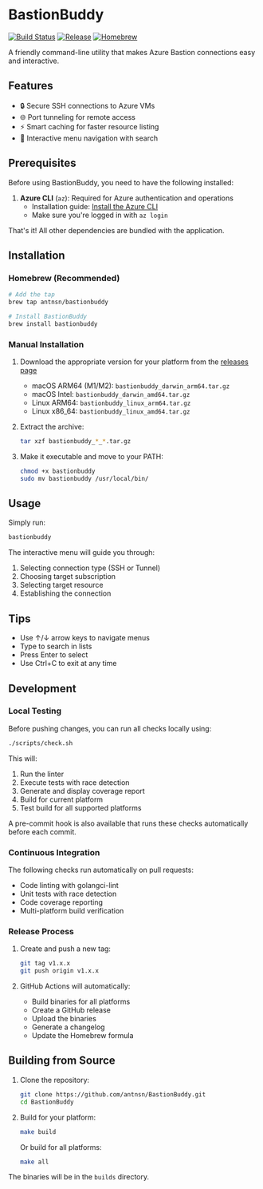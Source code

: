 # BastionBuddy

[![Build Status](https://github.com/antnsn/BastionBuddy/actions/workflows/pr-check.yml/badge.svg)](https://github.com/antnsn/BastionBuddy/actions/workflows/pr-check.yml)
[![Release](https://github.com/antnsn/BastionBuddy/actions/workflows/release.yml/badge.svg)](https://github.com/antnsn/BastionBuddy/releases)
[![Homebrew](https://img.shields.io/badge/homebrew-available-blue)](https://github.com/antnsn/homebrew-bastionbuddy)

A friendly command-line utility that makes Azure Bastion connections easy and interactive.

## Features

- 🔒 Secure SSH connections to Azure VMs
- 🌐 Port tunneling for remote access
- ⚡ Smart caching for faster resource listing
- 🎯 Interactive menu navigation with search

## Prerequisites

Before using BastionBuddy, you need to have the following installed:

1. **Azure CLI** (`az`): Required for Azure authentication and operations
   - Installation guide: [Install the Azure CLI](https://docs.microsoft.com/en-us/cli/azure/install-azure-cli)
   - Make sure you're logged in with `az login`

That's it! All other dependencies are bundled with the application.

## Installation

### Homebrew (Recommended)
```bash
# Add the tap
brew tap antnsn/bastionbuddy

# Install BastionBuddy
brew install bastionbuddy
```

### Manual Installation

1. Download the appropriate version for your platform from the [releases page](https://github.com/antnsn/BastionBuddy/releases)
   - macOS ARM64 (M1/M2): `bastionbuddy_darwin_arm64.tar.gz`
   - macOS Intel: `bastionbuddy_darwin_amd64.tar.gz`
   - Linux ARM64: `bastionbuddy_linux_arm64.tar.gz`
   - Linux x86_64: `bastionbuddy_linux_amd64.tar.gz`

2. Extract the archive:
   ```bash
   tar xzf bastionbuddy_*_*.tar.gz
   ```

3. Make it executable and move to your PATH:
   ```bash
   chmod +x bastionbuddy
   sudo mv bastionbuddy /usr/local/bin/
   ```

## Usage

Simply run:
```bash
bastionbuddy
```

The interactive menu will guide you through:
1. Selecting connection type (SSH or Tunnel)
2. Choosing target subscription
3. Selecting target resource
4. Establishing the connection

## Tips

- Use ↑/↓ arrow keys to navigate menus
- Type to search in lists
- Press Enter to select
- Use Ctrl+C to exit at any time

## Development

### Local Testing

Before pushing changes, you can run all checks locally using:
```bash
./scripts/check.sh
```

This will:
1. Run the linter
2. Execute tests with race detection
3. Generate and display coverage report
4. Build for current platform
5. Test build for all supported platforms

A pre-commit hook is also available that runs these checks automatically before each commit.

### Continuous Integration

The following checks run automatically on pull requests:
- Code linting with golangci-lint
- Unit tests with race detection
- Code coverage reporting
- Multi-platform build verification

### Release Process

1. Create and push a new tag:
   ```bash
   git tag v1.x.x
   git push origin v1.x.x
   ```

2. GitHub Actions will automatically:
   - Build binaries for all platforms
   - Create a GitHub release
   - Upload the binaries
   - Generate a changelog
   - Update the Homebrew formula

## Building from Source

1. Clone the repository:
   ```bash
   git clone https://github.com/antnsn/BastionBuddy.git
   cd BastionBuddy
   ```

2. Build for your platform:
   ```bash
   make build
   ```

   Or build for all platforms:
   ```bash
   make all
   ```

The binaries will be in the `builds` directory.
